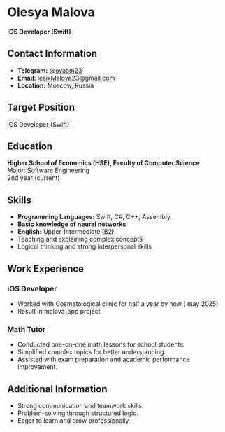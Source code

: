 # Olesya Malova  
**iOS Developer (Swift)**  

## Contact Information  
- **Telegram:** [@ovaam23](https://t.me/ovaam23)  
- **Email:** [lesikMalova23@gmail.com](mailto:lesikMalova23@gmail.com)  
- **Location:** Moscow, Russia  

## Target Position  
iOS Developer (Swift)  

## Education  
**Higher School of Economics (HSE), Faculty of Computer Science**  
Major: Software Engineering  
2nd year (current)  

## Skills  
- **Programming Languages:** Swift, C#, C++, Assembly  
- **Basic knowledge of neural networks**  
- **English:** Upper-Intermediate (B2)  
- Teaching and explaining complex concepts  
- Logical thinking and strong interpersonal skills  

## Work Experience  
### iOS Developer
- Worked with Cosmetological clinic for half a year by now ( may 2025)
- Result in malova_app project
### Math Tutor  
- Conducted one-on-one math lessons for school students.  
- Simplified complex topics for better understanding.  
- Assisted with exam preparation and academic performance improvement.  

## Additional Information
- Strong communication and teamwork skills.  
- Problem-solving through structured logic.  
- Eager to learn and grow professionally.  

